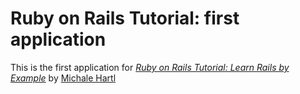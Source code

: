 # Ruby on Rails Tutorial: first application

This is the first application for
[*Ruby on Rails Tutorial: Learn Rails by Example*](http://railstutorial.org/)
by [Michale Hartl](http://michaelhartl.com/)